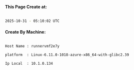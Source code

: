 
   
#### This Page Create at:

```bash

2025-10-31 - 05:10:02 UTC

```

#### Create By Machine:

```bash

Host Name : runnervmf2e7y

platform  : Linux-6.11.0-1018-azure-x86_64-with-glibc2.39

Ip Local  : 10.1.0.134

```

